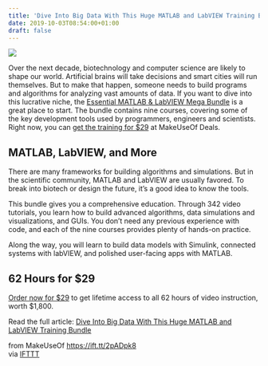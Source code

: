 ```yaml
---
title: 'Dive Into Big Data With This Huge MATLAB and LabVIEW Training Bundle'
date: 2019-10-03T08:54:00+01:00
draft: false
---
```


![](https://static.makeuseof.com/wp-content/uploads/2019/09/sale_22144_primary_image.jpg)

Over the next decade, biotechnology and computer science are likely to shape our world. Artificial brains will take decisions and smart cities will run themselves. But to make that happen, someone needs to build programs and algorithms for analyzing vast amounts of data. If you want to dive into this lucrative niche, the [Essential MATLAB & LabVIEW Mega Bundle](https://deals.makeuseof.com/sales/the-essential-matlab-and-labview-mega-bundle?utm_source=makeuseof.com&utm_medium=referral&utm_campaign=the-essential-matlab-and-labview-mega-bundle&utm_term=scsf-338555&utm_content=a0x1P000004Mc99&scsonar=1) is a great place to start. The bundle contains nine courses, covering some of the key development tools used by programmers, engineers and scientists. Right now, you can [get the training for $29](https://deals.makeuseof.com/sales/the-essential-matlab-and-labview-mega-bundle?utm_source=makeuseof.com&utm_medium=referral&utm_campaign=the-essential-matlab-and-labview-mega-bundle&utm_term=scsf-338555&utm_content=a0x1P000004Mc99&scsonar=1) at MakeUseOf Deals.

**MATLAB, LabVIEW, and More**
-----------------------------

There are many frameworks for building algorithms and simulations. But in the scientific community, MATLAB and LabVIEW are usually favored. To break into biotech or design the future, it’s a good idea to know the tools.

This bundle gives you a comprehensive education. Through 342 video tutorials, you learn how to build advanced algorithms, data simulations and visualizations, and GUIs. You don’t need any previous experience with code, and each of the nine courses provides plenty of hands-on practice.

Along the way, you will learn to build data models with Simulink, connected systems with labVIEW, and polished user-facing apps with MATLAB.

**62 Hours for $29**
--------------------

[Order now for $29](https://deals.makeuseof.com/sales/the-essential-matlab-and-labview-mega-bundle?utm_source=makeuseof.com&utm_medium=referral&utm_campaign=the-essential-matlab-and-labview-mega-bundle&utm_term=scsf-338555&utm_content=a0x1P000004Mc99&scsonar=1) to get lifetime access to all 62 hours of video instruction, worth $1,800.

Read the full article: [Dive Into Big Data With This Huge MATLAB and LabVIEW Training Bundle](https://www.makeuseof.com/tag/dive-big-data-huge-matlab-labview-training-bundle/)

  
  
from MakeUseOf https://ift.tt/2pADpk8  
via [IFTTT](https://ifttt.com/?ref=da&site=blogger)